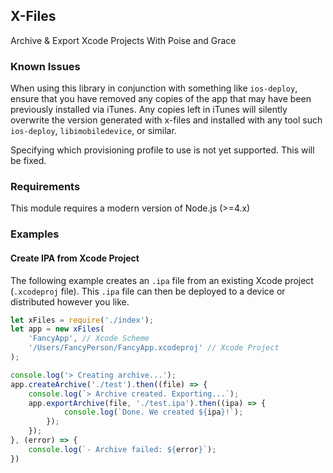 X-Files
-------
Archive & Export Xcode Projects With Poise and Grace

### Known Issues
When using this library in conjunction with something like `ios-deploy`, ensure that you have removed any copies of the app that may have been previously installed via iTunes. Any copies left in iTunes will silently overwrite the version generated with x-files and installed with any tool such `ios-deploy`, `libimobiledevice`, or similar.

Specifying which provisioning profile to use is not yet supported. This will be fixed.

### Requirements
This module requires a modern version of Node.js (>=4.x)

### Examples

#### Create IPA from Xcode Project
The following example creates an `.ipa` file from an existing Xcode project (`.xcodeproj` file).
This `.ipa` file can then be deployed to a device or distributed however you like.

```js
let xFiles = require('./index');
let app = new xFiles(
	'FancyApp', // Xcode Scheme
	'/Users/FancyPerson/FancyApp.xcodeproj' // Xcode Project
);

console.log('> Creating archive...');
app.createArchive('./test').then((file) => {
	console.log(`> Archive created. Exporting...`);
	app.exportArchive(file, './test.ipa').then((ipa) => {
			console.log(`Done. We created ${ipa}!`);
		});
	});
}, (error) => {
	console.log(`- Archive failed: ${error}`);
})
```
